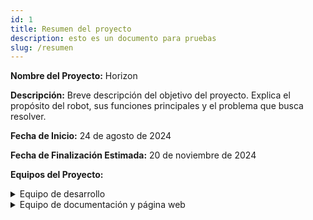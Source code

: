 ```yaml
---
id: 1
title: Resumen del proyecto
description: esto es un documento para pruebas
slug: /resumen
---
```


**Nombre del Proyecto:** Horizon

**Descripción:**
Breve descripción del objetivo del proyecto. Explica el propósito del robot, sus funciones principales y el problema que busca resolver.

**Fecha de Inicio:** 24 de agosto de 2024

**Fecha de Finalización Estimada:** 20 de noviembre de 2024

**Equipos del Proyecto:**

<details>
<summary>Equipo de desarrollo</summary>

1. **Líder de Equipo:**
   <span style={{ display: 'inline-flex' }}>
     Matias Herrera Diaz
     <a href="https://github.com/" style={{ marginLeft: '10px' }}>
       <img src="https://img.icons8.com/ios-glyphs/30/ffffff/github.png" alt="GitHub" />
     </a>
     <a href="https://www.linkedin.com/" style={{ marginLeft: '10px' }}>
       <img src="https://img.icons8.com/ios-glyphs/30/ffffff/linkedin.png" alt="LinkedIn" />
     </a>
   </span>

2. **Ingeniero de Hardware:** [Nombre]
3. **Ingeniero de Software:** [Nombre]
4. **Diseñador de Interfaces:** [Nombre]
5. **Otros Miembros:** [Nombre, Rol]

</details>

<details>
<summary>Equipo de documentación y página web</summary>

- **Líder de Proyecto:** 
   <span style={{ display: 'inline-flex', alignItems: 'center' }}>
     [Carlos Daniel Quispe Quispe](https://example.com)
   </span>

- **Ingeniero de Hardware:** [Nombre]
- **Ingeniero de Software:** [Nombre]
- **Diseñador de Interfaces:** [Nombre]
- **Otros Miembros:** [Nombre, Rol]

</details>
